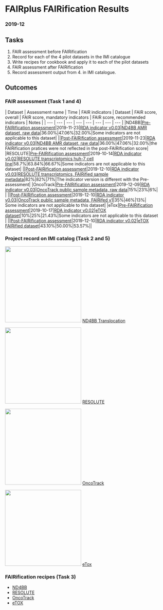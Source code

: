 # FAIRplus FAIRification Results

### 2019-12

## Tasks

1. FAIR assessment before FAIRification
2. Record for each of the 4 pilot datasets in the IMI catalogue
3. Write recipes for cookbook and apply it to each of the pilot datasets
4. FAIR assessment after FAIRification
5. Record assessment output from 4. in IMI catalogue.

## Outcomes

### FAIR assessment (Task 1 and 4)

| Dataset | Assessment name | Time | FAIR indicators | Dataset |  FAIR score, overall | FAIR score, mandatory indicators | FAIR score, recommended indicators | Notes | 
| --- | --- | --- | --- | --- | --- | --- | --- | 
|ND4BB|[Pre-FAIRification assessment](https://fairplus.github.io/fairification-results/2019-12-17-ND4BB-Pre-assessment/)|2019-11-23|[RDA indicator v0.03](https://docs.google.com/spreadsheets/d/1mkjElFrTBPBH0QViODexNur0xNGhJqau0zkL4w8RRAw/edit#gid=1558529297)|[ND4BB AMR dataset, raw data](https://www.dsf.unica.it/translocation/db/)|36.00%|47.06%|32.00%|Some indicators are not applicable to this dataset|
||[Post-FAIRification assessment](https://fairplus.github.io/fairification-results/2019-12-17-ND4BB-post-assessment/)|2019-11-23|[RDA indicator v0.03](https://docs.google.com/spreadsheets/d/1mkjElFrTBPBH0QViODexNur0xNGhJqau0zkL4w8RRAw/edit#gid=1558529297)|[ND4BB AMR dataset, raw data](https://www.dsf.unica.it/translocation/db/)|36.00%|47.06%|32.00%|the FAIRification pratices were not reflected in the post-FAIRification score|
|RESOLUTE|[Pre-FAIRification assessment](https://fairplus.github.io/fairification-results/2019-12-17-RESOLUTE-Pre-assessment/)|2019-10-14|[RDA indicator v0.02](https://github.com/RDA-FAIR/FAIR-data-maturity-model-WG/tree/master/results%20of%20preliminary%20analysis/v0.02)|[RESOLUTE transcriptomics huh-7 cell line](https://trace.ncbi.nlm.nih.gov/Traces/sra/?run=SRR9161237)|58.7%|63.84%|66.67%|Some indicators are not applicable to this dataset|
||[Post-FAIRification assessment](https://fairplus.github.io/fairification-results/2019-12-17-RESOLUTE-post-assessment/)|2019-12-10|[RDA indicator v0.03](https://docs.google.com/spreadsheets/d/1mkjElFrTBPBH0QViODexNur0xNGhJqau0zkL4w8RRAw/edit#gid=1558529297)|[RESOLUTE transcriptomics, FAIRified sample metadata](https://www.ncbi.nlm.nih.gov/biosample?LinkName=bioproject_biosample_all&from_uid=545487)|82%|82%|71%|The indicator version is different with the Pre-assessment|
|OncoTrack|[Pre-FAIRification assessment](https://fairplus.github.io/fairification-results/2019-12-17-OncoTrack-Pre-assessment/)|2019-12-09|[RDA indicator v0.03](https://docs.google.com/spreadsheets/d/1mkjElFrTBPBH0QViODexNur0xNGhJqau0zkL4w8RRAw/edit#gid=1558529297)|[OncoTrack public sample metadata, raw data](https://owncloud.lcsb.uni.lu/apps/files/?dir=/ONCOTRACK/ncomms14262&fileid=11235020)|15%|23%|6%| |
||[Post-FAIRification assessment](https://fairplus.github.io/fairification-results/2019-12-17-OncoTrack-post-assessment/)|2019-12-10|[RDA indicator v0.03](https://docs.google.com/spreadsheets/d/1mkjElFrTBPBH0QViODexNur0xNGhJqau0zkL4w8RRAw/edit#gid=1558529297)|[OncoTrack public sample metadata, FAIRifed v1](https://owncloud.lcsb.uni.lu/apps/files/?dir=/ONCOTRACK/sample_metadata_ETL/metadata_BSD_JSON&fileid=14712690)|35%|46%|13%| Some indicators are not applicable to this dataset|
|eTox|[Pre-FAIRification assessment](https://fairplus.github.io/fairification-results/2019-12-17-eTOX-pre-assessment/)|2019-10-17|[RDA indicator v0.02](https://github.com/RDA-FAIR/FAIR-data-maturity-model-WG/tree/master/results%20of%20preliminary%20analysis/v0.02)|[eTOX dataset](https://etoxsys.eu/etoxsys.v3-demo/#/)|10%|25%|21.43%|Some indicators are not applicable to this dataset |
||[Post-FAIRification assessment](https://fairplus.github.io/fairification-results/2019-12-17-eTOX-post-assessment/)|2019-12-10|[RDA indicator v0.02](https://github.com/RDA-FAIR/FAIR-data-maturity-model-WG/tree/master/results%20of%20preliminary%20analysis/v0.02)|[eTOX FAIRified dataset](https://drive.google.com/drive/u/1/folders/1Ie8vmo3INhkHoyBIoHkfiaareh37oPYF)|43.10%|50.00%|53.57%||

### Project record on IMI catalog (Task 2 and 5)

<img src="/fairification-results/img/nd4bb.png" width="250"> [ND4BB Translocation](https://datacatalog.elixir-luxembourg.org/dataset/79d1c3a2-104d-11ea-9e31-0050569a29db)


<img src="/fairification-results/img/resolute.png" width="250"> [RESOLUTE](https://datacatalog.elixir-luxembourg.org/dataset/79d2691a-104d-11ea-9e31-0050569a29db)


<img src="/fairification-results/img/oncotrack.jpg" width="250"> [OncoTrack](httgitps://datacatalog.elixir-luxembourg.org/dataset/64f33e4f-0d6d-4062-86c5-9c3db4e3a99a)


<img src="/fairification-results/img/etox.png" width="250"> [eTox](https://datacatalog.elixir-luxembourg.org/dataset/484548a2-1ce8-11ea-8039-8c8590c45a21)


### FAIRification recipes (Task 3)

- [ND4BB](https://fairplus.github.io/the-fair-cookbook/recipes/nd4bb_raw/FAIRification_CookBook_Recipe1_V02.html)
- [RESOLUTE](https://fairplus.github.io/the-fair-cookbook/recipes/resolute_raw/rawRecipe_resolute.html)
- [OncoTrack](https://fairplus.github.io/the-fair-cookbook/recipes/oncotrack_raw/rawRecipe-oncotrack.html)
- [eTOX](https://fairplus.github.io/the-fair-cookbook/recipes/etox_raw/FAIRplus_Recipe_Ontology_mapping_the_eTox_dataset_scenario.html)


